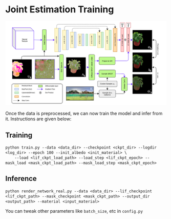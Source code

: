 # Joint Estimation Training
![Pipeline](./pipeline.png)

Once the data is preprocessed, we can now train the model and infer from it. Instructions are given below:

## Training
```
python train.py --data <data_dir> --checkpoint <ckpt_dir> --logdir <log_dir> --epoch 100 --init_albedo <init_material> \
	--load <lif_ckpt_load_path> --load_step <lif_ckpt_epoch> --mask_load <mask_ckpt_load_path> --mask_load_step <mask_ckpt_epoch>
```

## Inference
```
python render_network_real.py --data <data_dir> --lif_checkpoint <lif_ckpt_path> --mask_checkpoint <mask_ckpt_path> --output_dir <output_path> --material <input_material>
```
You can tweak other parameters like `batch_size`, etc in `config.py` 
